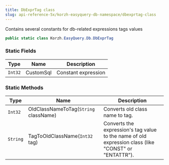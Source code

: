 ```yaml
---
title: DbExprTag class
slug: api-reference-5x/korzh-easyquery-db-namespace/dbexprtag-class
---
```


Contains several constants for db-related expressions tags values
```csharp
public static class Korzh.EasyQuery.Db.DbExprTag

```

### Static Fields

| Type | Name | Description | 
| --- | --- | --- | 
| `Int32` | CustomSql | Constant expression | 


### Static Methods

| Type | Name | Description | 
| --- | --- | --- | 
| `Int32` | OldClassNameToTag(`String` className) | Converts old class name to tag. | 
| `String` | TagToOldClassName(`Int32` tag) | Converts the expression's tag value to the name of old expression class (like "CONST" or "ENTATTR"). |